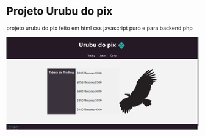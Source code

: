 # Projeto Urubu do pix

projeto urubu do pix feito em html css javascript puro e para backend php

<img src="./imgs-readme/urubu1.png" />
